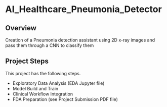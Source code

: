 # AI_Healthcare_Pneumonia_Detector
## Overview
Creation of a Pneumonia detection assistant using 2D x-ray images and pass them through a CNN to classify them

## Project Steps
This project has the following steps.

* Exploratory Data Analysis (EDA Jupyter file)
* Model Build and Train
* Clinical Workflow Integration
* FDA Preparation (see Project Submission PDF file)

